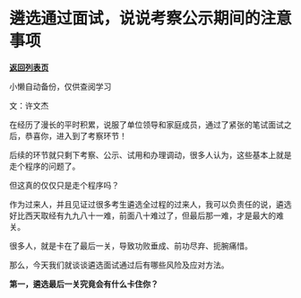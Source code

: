 # 遴选通过面试，说说考察公示期间的注意事项

[**返回列表页**](/gzh/费曼的小茶馆)

小懒自动备份，仅供查阅学习

文：许文杰

  

在经历了漫长的平时积累，说服了单位领导和家庭成员，通过了紧张的笔试面试之后，恭喜你，进入到了考察环节！

  

后续的环节就只剩下考察、公示、试用和办理调动，很多人认为，这些基本上就是走个程序的问题了。

  

但这真的仅仅只是走个程序吗？

  

作为过来人，并且见证过很多考生遴选全过程的过来人，我可以负责任的说，遴选好比西天取经有九九八十一难，前面八十难过了，但最后那一难，才是最大的难关。

  

很多人，就是卡在了最后一关，导致功败垂成、前功尽弃、扼腕痛惜。  

  

那么，今天我们就谈谈遴选面试通过后有哪些风险及应对方法。  

  

**第一，遴选最后一关究竟会有什么卡住你？**

